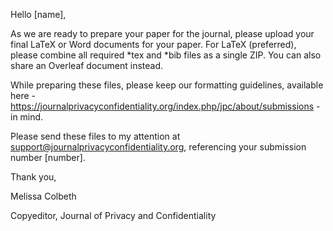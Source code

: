 Hello [name],

As we are ready to prepare your paper for the journal, please upload 
your final LaTeX or Word documents for your paper. 
For LaTeX (preferred), please combine all required *tex and *bib files as a single ZIP. 
You can also share an Overleaf document instead.

While preparing these files, please keep our formatting guidelines, 
available here - https://journalprivacyconfidentiality.org/index.php/jpc/about/submissions - in mind.

Please send these files to my attention at support@journalprivacyconfidentiality.org, referencing your submission number [number].

Thank you,

Melissa Colbeth

Copyeditor, Journal of Privacy and Confidentiality


